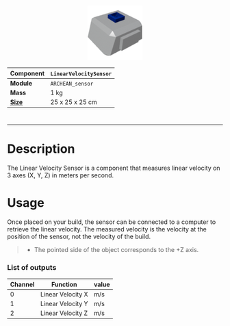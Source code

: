 <p align="center">
    <img src="LinearVelocitySensor.png" />
</p>

|Component|`LinearVelocitySensor`|
|---|---|
|**Module**|`ARCHEAN_sensor`|
|**Mass**| 1 kg|
|[**Size**](# "Based on the component's occupancy in a fixed 25cm grid.")|25 x 25 x 25 cm|
#

#
---

# Description
The Linear Velocity Sensor is a component that measures linear velocity on 3 axes (X, Y, Z) in meters per second.

# Usage
Once placed on your build, the sensor can be connected to a computer to retrieve the linear velocity.
The measured velocity is the velocity at the position of the sensor, not the velocity of the build.

>- The pointed side of the object corresponds to the +Z axis.

### List of outputs
|Channel|Function|value|
|---|---|---|
|0|Linear Velocity X|m/s|
|1|Linear Velocity Y|m/s|
|2|Linear Velocity Z|m/s|
